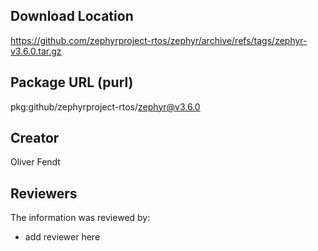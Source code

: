 ## Download Location

https://github.com/zephyrproject-rtos/zephyr/archive/refs/tags/zephyr-v3.6.0.tar.gz

## Package URL (purl)

pkg:github/zephyrproject-rtos/zephyr@v3.6.0

## Creator

Oliver Fendt

## Reviewers

The information was reviewed by:

* add reviewer here
